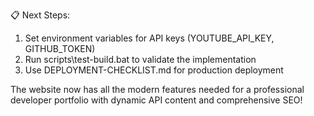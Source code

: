 📋 Next Steps:

  1. Set environment variables for API keys (YOUTUBE_API_KEY, GITHUB_TOKEN)
  2. Run scripts\test-build.bat to validate the implementation
  3. Use DEPLOYMENT-CHECKLIST.md for production deployment

  The website now has all the modern features needed for a professional developer
  portfolio with dynamic API content and comprehensive SEO!

